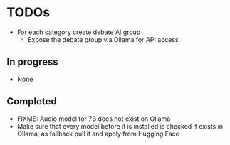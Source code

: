 # TODOs

- For each category create debate AI group
  - Expose the debate group via Ollama for API access

## In progress

- None

## Completed

- FIXME: Audio model for 7B does not exist on Ollama
- Make sure that every model before it is installed is checked if exists in Ollama, as fallback pull it and apply from Hugging Face
